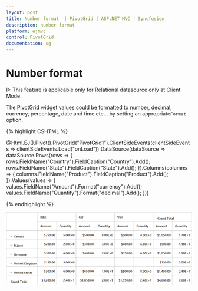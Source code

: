 ```yaml
---
layout: post
title: Number format  | PivotGrid | ASP.NET MVC | Syncfusion
description: number format 
platform: ejmvc
control: PivotGrid
documentation: ug
---
```


# Number format 

I> This feature is applicable only for Relational datasource only at Client Mode.

The PivotGrid widget values could be formatted to number, decimal, currency, percentage, date and time etc… by setting an appropriate`Format` option.

{% highlight CSHTML %}

 @Html.EJ().Pivot().PivotGrid("PivotGrid1").ClientSideEvents(clientSideEvents => clientSideEvents.Load("onLoad")).DataSource(dataSource => dataSource.Rows(rows => { rows.FieldName("Country").FieldCaption("Country").Add(); rows.FieldName("State").FieldCaption("State").Add(); }).Columns(columns => { columns.FieldName("Product").FieldCaption("Product").Add(); }).Values(values => { values.FieldName("Amount").Format("currency").Add(); values.FieldName("Quantity").Format("decimal").Add(); }))
 
 {% endhighlight %}

![](Number-Format_images/Numberformat.png)

